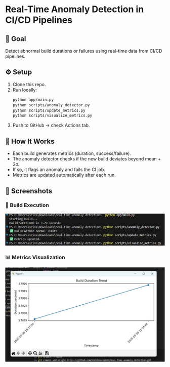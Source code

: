 # Real-Time Anomaly Detection in CI/CD Pipelines

## 🎯 Goal
Detect abnormal build durations or failures using real-time data from CI/CD pipelines.

## ⚙️ Setup
1. Clone this repo.
2. Run locally:
   ```bash
   python app/main.py
   python scripts/anomaly_detector.py
   python scripts/update_metrics.py
   python scripts/visualize_metrics.py
   ```
3. Push to GitHub → check Actions tab.

## 🧠 How It Works
- Each build generates metrics (duration, success/failure).
- The anomaly detector checks if the new build deviates beyond mean + 2σ.
- If so, it flags an anomaly and fails the CI job.
- Metrics are updated automatically after each run.

## 📸 Screenshots

### 🧠 Build Execution
![Build Screenshot](https://github.com/Vaishnavi6699/Real-time-anamoly-detection/blob/main/build.jpg?raw=true)

### 📊 Metrics Visualization
![Metrics Visualization](https://github.com/Vaishnavi6699/Real-time-anamoly-detection/blob/main/metrics.jpg?raw=true)



